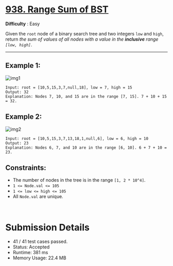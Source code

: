# [938. Range Sum of BST](https://leetcode.com/problems/range-sum-of-bst/)

**Difficulty** : Easy

Given the `root` node of a binary search tree and two integers `low` and `high`, return _the sum of values of all nodes with a value in the __inclusive__ range `[low, high]`_.


---

## Example 1:

![img1](https://assets.leetcode.com/uploads/2020/11/05/bst1.jpg)

```
Input: root = [10,5,15,3,7,null,18], low = 7, high = 15
Output: 32
Explanation: Nodes 7, 10, and 15 are in the range [7, 15]. 7 + 10 + 15 = 32.
```

## Example 2:

![img2](https://assets.leetcode.com/uploads/2020/11/05/bst2.jpg)

```
Input: root = [10,5,15,3,7,13,18,1,null,6], low = 6, high = 10
Output: 23
Explanation: Nodes 6, 7, and 10 are in the range [6, 10]. 6 + 7 + 10 = 23.
```

## Constraints:

* The number of nodes in the tree is in the range `[1, 2 * 10^4]`.
* `1 <= Node.val <= 105`
* `1 <= low <= high <= 105`
* All `Node.val` are unique.

<br>

# Submission Details

* 41 / 41 test cases passed.
* Status: Accepted
* Runtime: 381 ms
* Memory Usage: 22.4 MB